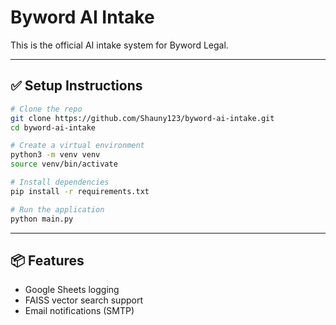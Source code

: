 # Byword AI Intake

This is the official AI intake system for Byword Legal.

---

## ✅ Setup Instructions

```bash
# Clone the repo
git clone https://github.com/Shauny123/byword-ai-intake.git
cd byword-ai-intake

# Create a virtual environment
python3 -m venv venv
source venv/bin/activate

# Install dependencies
pip install -r requirements.txt

# Run the application
python main.py
```

---

## 📦 Features

- Google Sheets logging
- FAISS vector search support
- Email notifications (SMTP)
